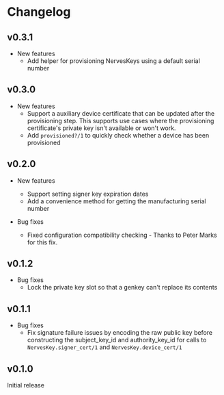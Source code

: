 # Changelog

## v0.3.1

* New features
  * Add helper for provisioning NervesKeys using a default serial number

## v0.3.0

* New features
  * Support a auxiliary device certificate that can be updated after the
    provisioning step. This supports use cases where the provisioning
    certificate's private key isn't available or won't work.
  * Add `provisioned?/1` to quickly check whether a device has been provisioned

## v0.2.0

* New features
  * Support setting signer key expiration dates
  * Add a convenience method for getting the manufacturing serial number

* Bug fixes
  * Fixed configuration compatibility checking - Thanks to Peter Marks for this
    fix.

## v0.1.2

* Bug fixes
  * Lock the private key slot so that a genkey can't replace its contents

## v0.1.1

* Bug fixes
  * Fix signature failure issues by encoding the raw public key before constructing
    the subject_key_id and authority_key_id for calls to `NervesKey.signer_cert/1`
    and `NervesKey.device_cert/1`

## v0.1.0

Initial release
